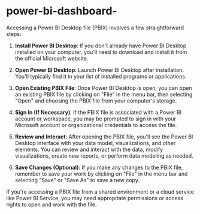 # power-bi-dashboard-
Accessing a Power BI Desktop file (PBIX) involves a few straightforward steps:

1. **Install Power BI Desktop**: If you don't already have Power BI Desktop installed on your computer, you'll need to download and install it from the official Microsoft website.

2. **Open Power BI Desktop**: Launch Power BI Desktop after installation. You'll typically find it in your list of installed programs or applications.

3. **Open Existing PBIX File**: Once Power BI Desktop is open, you can open an existing PBIX file by clicking on "File" in the menu bar, then selecting "Open" and choosing the PBIX file from your computer's storage.

4. **Sign In (If Necessary)**: If the PBIX file is associated with a Power BI account or workspace, you may be prompted to sign in with your Microsoft account or organizational credentials to access the file.

5. **Review and Interact**: After opening the PBIX file, you'll see the Power BI Desktop interface with your data model, visualizations, and other elements. You can review and interact with the data, modify visualizations, create new reports, or perform data modeling as needed.

6. **Save Changes (Optional)**: If you make any changes to the PBIX file, remember to save your work by clicking on "File" in the menu bar and selecting "Save" or "Save As" to save a new copy.

If you're accessing a PBIX file from a shared environment or a cloud service like Power BI Service, you may need appropriate permissions or access rights to open and work with the file.

